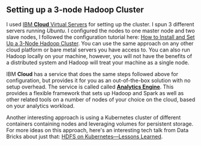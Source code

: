 ## Setting up a 3-node Hadoop Cluster

I used [IBM **Cloud** Virtual Servers](https://console.bluemix.net/catalog/infrastructure/virtual-server-group) for setting up the cluster. I spun 3 different servers running _Ubuntu_. I configured the nodes to one master node and two slave nodes, I followed the configuration tutorial here: [How to Install and Set Up a 3-Node Hadoop Cluster](https://www.linode.com/docs/databases/hadoop/how-to-install-and-set-up-hadoop-cluster/). You can use the same approach on any other cloud platform or bare metal servers you have access to. You can also run Hadoop locally on your machine, however, you will not have the benefits of a distributed system and Hadoop will treat your machine as a single node.

IBM **Cloud** has a service that does the same steps followed above for configuration, but provides it for you as an out-of-the-box solution with no setup overhead. The service is called called [**Analytics Engine**](https://console.bluemix.net/catalog/services/analytics-engine). This provides a flexible framework that sets up Hadoop and Spark as well as other related tools on a number of nodes of your choice on the cloud, based on your analytics workload.

Another interesting approach is using a Kubernetes cluster of different containers containing nodes and leveraging volumes for persistent storage. For more ideas on this approach, here's an interesting tech talk from Data Bricks about just that: [HDFS on Kubernetes—Lessons Learned](https://databricks.com/session/hdfs-on-kubernetes-lessons-learned).

